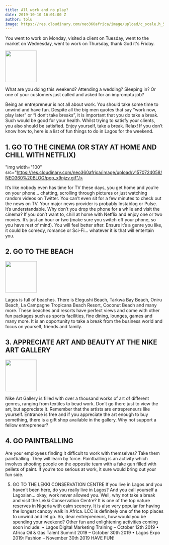 ```yaml
---
title: All work and no play?
date: 2019-10-10 16:01:00 Z
author: tolu
image: https://res.cloudinary.com/neo360africa/image/upload/c_scale,h_500/v1570723297/NEO360%20BLOG/manny-pantoja-10bgCz0qkto-unsplash_asclld.jpg
---
```


You went to work on Monday, visited a client on Tuesday, went to the market on Wednesday, went to work on Thursday, thank God it's Friday.

<img width="100" src="https://res.cloudinary.com/neo360africa/image/upload/v1570723597/NEO360%20BLOG/weekend_qcgkg3.gif" />

What are you doing this weekend? Attending a wedding? Sleeping in? Or one of your customers just called and asked for an impromptu job?

Being an entrepreneur is not all about work. You should take some time to unwind and have fun. Despite all the big men quotes that say “work now, play later” or “I don’t take breaks”, it is important that you do take a break. Such would be good for your health. Whilst trying to satisfy your clients, you also should be satisfied. Enjoy yourself, take a break. Relax! If you don’t know how to, here is a list of fun things to do in Lagos for the weekend.

## 1. GO TO THE CINEMA (OR STAY AT HOME AND CHILL WITH NETFLIX)

"img width="100" src="https://res.cloudinary.com/neo360africa/image/upload/v1570724058/NEO360%20BLOG/pop_x9njzv.gif"/>

It’s like nobody even has time for TV these days, you get home and you’re on your phone… chatting, scrolling through pictures or just watching random videos on Twitter. You can’t even sit for a few minutes to check out the news on TV. Your major news provider is probably Instablog or Pulse. It’s understandable. Why don’t you drop the phone for a while and visit the cinema? If you don’t want to, chill at home with Netflix and enjoy one or two movies. It’s just an hour or two (make sure you switch off your phone, so you have rest of mind). You will feel better after. Ensure it’s a genre you like, it could be comedy, romance or Sci-Fi… whatever it is that will entertain you.

## 2. GO TO THE BEACH

<img width="100" src="https://res.cloudinary.com/neo360africa/image/upload/v1570724183/NEO360%20BLOG/Bar-Beach-4_vuz28k.jpg"/>

Lagos is full of beaches. There is Elegushi Beach, Tarkwa Bay Beach, Oniru Beach, La Campagne Tropicana Beach Resort, Coconut Beach and many more. These beaches and resorts have perfect views and come with other fun packages such as sports facilities, fine dining, lounges, games and many more. It is an opportunity to take a break from the business world and focus on yourself, friends and family.

## 3. APPRECIATE ART AND BEAUTY AT THE NIKE ART GALLERY

<img width="100" src="https://res.cloudinary.com/neo360africa/image/upload/v1570724263/NEO360%20BLOG/4202980259_04248bdd3b_z-e1439391216462-2_non2mu.jpg" />

Nike Art Gallery is filled with over a thousand works of art of different genres, ranging from textiles to bead work. Don’t go there just to view the art, but appreciate it. Remember that the artists are entrepreneurs like yourself. Entrance is free and if you appreciate the art enough to buy something, there is a gift shop available in the gallery. Why not support a fellow entrepreneur?

## 4. GO PAINTBALLING
Are your employees finding it difficult to work with themselves? Take them paintballing. They will learn by force. Paintballing is an activity which involves shooting people on the opposite team with a fake gun filled with pellets of paint. If you’re too serious at work, it sure would bring out your fun side.

5. GO TO THE LEKKI CONSERVATION CENTRE
   If you live in Lagos and you haven’t been here, do you really live in Lagos? And you call yourself a Lagosian… okay, work never allowed you. Well, why not take a break and visit the Lekki Conservation Centre? It is one of the top nature reserves in Nigeria with calm scenery. It is also very popular for having the longest canopy walk in Africa. LCC is definitely one of the top places to unwind and let go.
   So, dear entrepreneurs, how would you be spending your weekend? Other fun and enlightening activities coming soon include:
   •   Lagos Digital Marketing Training – October 12th 2019
   •   Africa Oil & Gas Talent Summit 2019 – October 30th 2019
   •   Lagos Expo 2019: Fashion – November 30th 2019
   HAVE FUN!